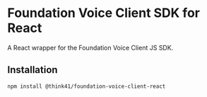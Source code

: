 # Foundation Voice Client SDK for React

A React wrapper for the Foundation Voice Client JS SDK.

## Installation

```bash
npm install @think41/foundation-voice-client-react
```
